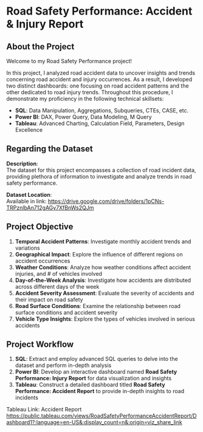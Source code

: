 # Road Safety Performance: Accident & Injury Report

## About the Project
Welcome to my Road Safety Performance project! 

In this project, I analyzed road accident data to uncover insights and trends concerning road accident and injury occurrences. As a result, I developed two distinct dashboards: one focusing on road accident patterns and the other dedicated to road injury trends. Throughout this procedure, I demonstrate my proficiency in the following technical skillsets:

- **SQL**: Data Manipulation, Aggregations, Subqueries, CTEs, CASE, etc.
- **Power BI**: DAX, Power Query, Data Modeling, M Query
- **Tableau**: Advanced Charting, Calculation Field, Parameters, Design Excellence

## Regarding the Dataset
**Description**: <br>
The dataset for this project encompasses a collection of road incident data, providing plethora of information to investigate and analyze trends in road safety performance.

**Dataset Location**: <br>
Available in link: https://drive.google.com/drive/folders/1pCNs-TRPznlbAn712gAGy7XfBnWs2QJm

## Project Objective
1. **Temporal Accident Patterns**: Investigate monthly accident trends and variations
2. **Geographical Impact**: Explore the influence of different regions on accident occurrences
3. **Weather Conditions**: Analyze how weather conditions affect accident injuries, and # of vehicles involved
4. **Day-of-the-Week Analysis**: Investigate how accidents are distributed across different days of the week
5. **Accident Severity Assessment**: Evaluate the severity of accidents and their impact on road safety
6. **Road Surface Conditions**: Examine the relationship between road surface conditions and accident severity
7. **Vehicle Type Insights**: Explore the types of vehicles involved in serious accidents

## Project Workflow
1. **SQL**: Extract and employ advanced SQL queries to delve into the dataset and perform in-depth analysis
2. **Power BI**: Develop an interactive dashboard named **Road Safety Performance: Injury Report** for data visualization and insights
3. **Tableau**: Construct a detailed dashboard titled **Road Safety Performance: Accident Report** to provide in-depth insights to road incidents

Tableau Link: Accident Report
https://public.tableau.com/views/RoadSafetyPerformanceAccidentReport/Dashboard1?:language=en-US&:display_count=n&:origin=viz_share_link
